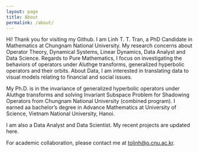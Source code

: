 ```yaml
---
layout: page
title: About
permalink: /about/
---
```

Hi! Thank you for visiting my Github.
I am Linh T. T. Tran, a PhD Candidate in Mathematics at Chungnam National University. My research concerns about Operator Theory, Dynamical Systems, Linear Dynamics, Data Analyst and Data Science.
Regards to Pure Mathematics, I focus on investigating the behaviors of operators under Aluthge transforms, generalized hyperbolic operators and their orbits.
About Data, I am interested in translating data to visual models relating to financial and social issues.


My Ph.D. is in the invariance of generalized hyperbolic operators under Aluthge transforms and solving Invariant Subspace Problem for Shadowing Operators from Chungnam National University (combined program). I earned aa bachelor’s degree in Advance Mathematics at University of Science, Vietnam National University, Hanoi.

I am also a Data Analyst and Data Scientist. My recent projects are updated here.

For academic collaboration, please contact me at tolinh@o.cnu.ac.kr.






